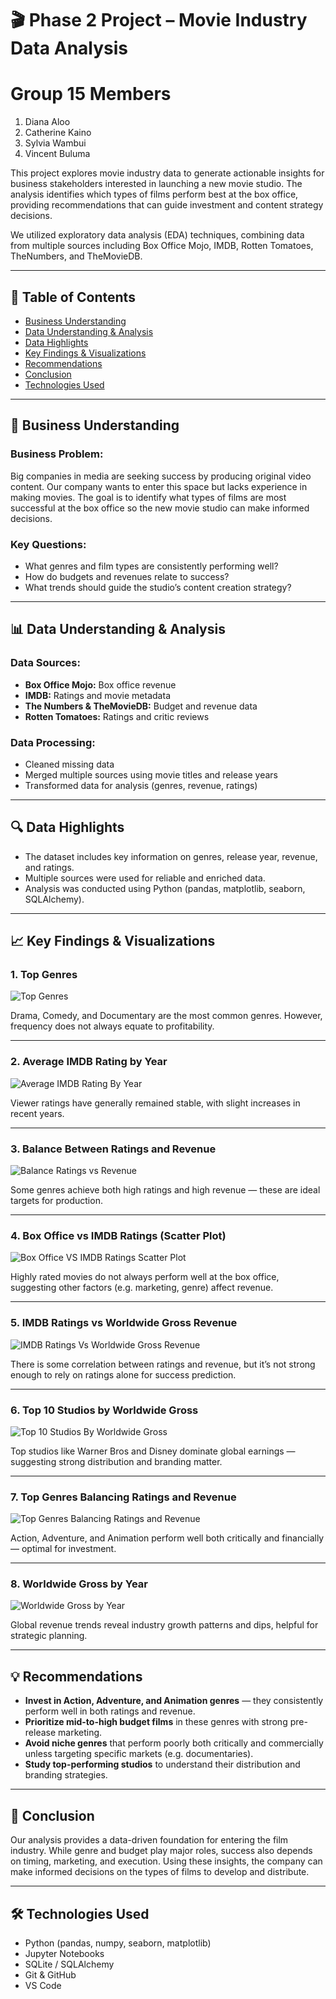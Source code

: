# 🎬 Phase 2 Project – Movie Industry Data Analysis

# Group 15 Members
1. Diana Aloo
2. Catherine Kaino
3. Sylvia Wambui
4. Vincent Buluma

This project explores movie industry data to generate actionable insights for business stakeholders interested in launching a new movie studio. The analysis identifies which types of films perform best at the box office, providing recommendations that can guide investment and content strategy decisions.

We utilized exploratory data analysis (EDA) techniques, combining data from multiple sources including Box Office Mojo, IMDB, Rotten Tomatoes, TheNumbers, and TheMovieDB.

---

## 📌 Table of Contents

- [Business Understanding](#business-understanding)
- [Data Understanding & Analysis](#data-understanding--analysis)
- [Data Highlights](#data-highlights)
- [Key Findings & Visualizations](#key-findings--visualizations)
- [Recommendations](#recommendations)
- [Conclusion](#conclusion)
- [Technologies Used](#technologies-used)

---

## 💼 Business Understanding

### Business Problem:

Big companies in media are seeking success by producing original video content. Our company wants to enter this space but lacks experience in making movies. The goal is to identify what types of films are most successful at the box office so the new movie studio can make informed decisions.

### Key Questions:

- What genres and film types are consistently performing well?
- How do budgets and revenues relate to success?
- What trends should guide the studio’s content creation strategy?

---

## 📊 Data Understanding & Analysis

### Data Sources:

- **Box Office Mojo:** Box office revenue
- **IMDB:** Ratings and movie metadata
- **The Numbers & TheMovieDB:** Budget and revenue data
- **Rotten Tomatoes:** Ratings and critic reviews

### Data Processing:

- Cleaned missing data
- Merged multiple sources using movie titles and release years
- Transformed data for analysis (genres, revenue, ratings)

---

## 🔍 Data Highlights

- The dataset includes key information on genres, release year, revenue, and ratings.
- Multiple sources were used for reliable and enriched data.
- Analysis was conducted using Python (pandas, matplotlib, seaborn, SQLAlchemy).

---

## 📈 Key Findings & Visualizations

### 1. Top Genres

![Top Genres](./images/Top%20Genres.png)

Drama, Comedy, and Documentary are the most common genres. However, frequency does not always equate to profitability.

---

### 2. Average IMDB Rating by Year

![Average IMDB Rating By Year](./images/Average%20IMDB%20Rating%20By%20Year.png)

Viewer ratings have generally remained stable, with slight increases in recent years.

---

### 3. Balance Between Ratings and Revenue

![Balance Ratings vs Revenue](./images/Balance%20Ratings%20vs%20Revenue.png)

Some genres achieve both high ratings and high revenue — these are ideal targets for production.

---

### 4. Box Office vs IMDB Ratings (Scatter Plot)

![Box Office VS IMDB Ratings Scatter Plot](./images/Box%20Office%20VS%20IMDB%20Ratings%20Scatter%20Plot.png)

Highly rated movies do not always perform well at the box office, suggesting other factors (e.g. marketing, genre) affect revenue.

---

### 5. IMDB Ratings vs Worldwide Gross Revenue

![IMDB Ratings Vs Worldwide Gross Revenue](./images/IMDB%20Ratings%20Vs%20Worldwide%20Gross%20Revenue.png)

There is some correlation between ratings and revenue, but it’s not strong enough to rely on ratings alone for success prediction.

---

### 6. Top 10 Studios by Worldwide Gross

![Top 10 Studios By Worldwide Gross](./images/Top%2010%20Studios%20By%20Worldwide%20Gross.png)

Top studios like Warner Bros and Disney dominate global earnings — suggesting strong distribution and branding matter.

---

### 7. Top Genres Balancing Ratings and Revenue

![Top Genres Balancing Ratings and Revenue](./images/Top%20Genres%20Balancing%20Ratings%20and%20Revenue.png)

Action, Adventure, and Animation perform well both critically and financially — optimal for investment.

---

### 8. Worldwide Gross by Year

![Worldwide Gross by Year](./images/Worldwide%20Gross%20by%20Year.png)

Global revenue trends reveal industry growth patterns and dips, helpful for strategic planning.

---

## 💡 Recommendations

- **Invest in Action, Adventure, and Animation genres** — they consistently perform well in both ratings and revenue.
- **Prioritize mid-to-high budget films** in these genres with strong pre-release marketing.
- **Avoid niche genres** that perform poorly both critically and commercially unless targeting specific markets (e.g. documentaries).
- **Study top-performing studios** to understand their distribution and branding strategies.

---

## 🧾 Conclusion

Our analysis provides a data-driven foundation for entering the film industry. While genre and budget play major roles, success also depends on timing, marketing, and execution. Using these insights, the company can make informed decisions on the types of films to develop and distribute.

---

## 🛠️ Technologies Used

- Python (pandas, numpy, seaborn, matplotlib)
- Jupyter Notebooks
- SQLite / SQLAlchemy
- Git & GitHub
- VS Code

